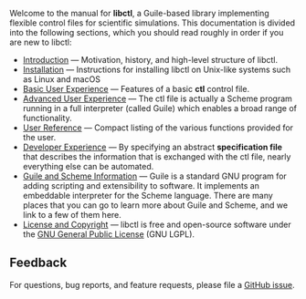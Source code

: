 Welcome to the manual for **libctl**, a Guile-based library implementing flexible control files for scientific simulations. This documentation is divided into the following sections, which you should read roughly in order if you are new to libctl:

-   [Introduction](/Introduction) &mdash; Motivation, history, and high-level structure of libctl.
-   [Installation](/Installation) &mdash; Instructions for installing libctl on Unix-like systems such as Linux and macOS
-   [Basic User Experience](/Basic_User_Experience) &mdash; Features of a basic **ctl** control file.
-   [Advanced User Experience](/Advanced_User_Experience) &mdash; The ctl file is actually a Scheme program running in a full interpreter (called Guile) which enables a broad range of functionality.
-   [User Reference](/libctl_User_Reference ) &mdash; Compact listing of the various functions provided for the user.
-   [Developer Experience](/Developer_Experience) &mdash; By specifying an abstract **specification file** that describes the information that is exchanged with the ctl file, nearly everything else can be automated.
-   [Guile and Scheme Information](/Guile_and_Scheme_links) &mdash; Guile is a standard GNU program for adding scripting and extensibility to software. It implements an embeddable interpreter for the Scheme language. There are many places that you can go to learn more about Guile and Scheme, and we link to a few of them here.
-   [License and Copyright](/License_and_Copyright) &mdash; libctl is free and open-source software under the [GNU General Public License](http://www.gnu.org/copyleft/gpl.html) (GNU LGPL).

Feedback
--------

For questions, bug reports, and feature requests, please file a [GitHub issue](https://github.com/NanoComp/libctl/issues).
